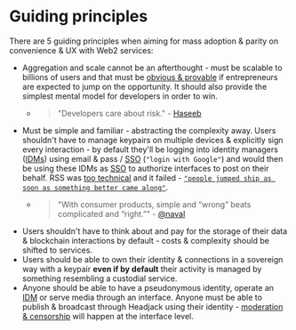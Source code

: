 # Guiding principles

There are 5 guiding principles when aiming for mass adoption & parity on convenience & UX with Web2 services:

- Aggregation and scale cannot be an afterthought - must be scalable to billions of users and that must be [obvious & provable](../implementation/scaling.md) if entrepreneurs  are expected to jump on the opportunity. It should also provide the simplest mental model for developers in order to win.
    - >"Developers care about risk." - [Haseeb](https://haseebq.com/why-decentralization-isnt-as-important-as-you-think/)
- Must be simple and familiar - abstracting the complexity away. Users shouldn't have to manage keypairs on multiple devices & explicitly sign every interaction - by default they'll be logging into identity managers ([IDMs](../implementation/ecosystem/IDM.md)) using email & pass / [SSO](https://en.wikipedia.org/wiki/Single_sign-on) (`"login with Google"`) and would then be using these IDMs as [SSO](https://en.wikipedia.org/wiki/Single_sign-on) to authorize interfaces to post on their behalf. RSS was [too technical](https://twitter.com/mgsiegler/status/311992206716203008) and it failed - [`"people jumped ship as soon as something better came along"`](https://www.vice.com/en/article/a3mm4z/the-rise-and-demise-of-rss).
    - > "With consumer products, simple and “wrong” beats complicated and “right.”" - [@naval](https://twitter.com/naval/status/1542651322532384768)
- Users shouldn't have to think about and pay for the storage of their data & blockchain interactions by default - costs & complexity should be shifted to services.
- Users should be able to own their identity & connections in a sovereign way with a keypair **even if by default** their activity is managed by something resembling a custodial service.
- Anyone should be able to have a pseudonymous identity, operate an [IDM](../implementation/ecosystem/IDM.md) or serve media through an interface. Anyone must be able to publish & broadcast through Headjack using their identity - [moderation & censorship](../implementation/ecosystem/moderation.md) will happen at the interface level.
